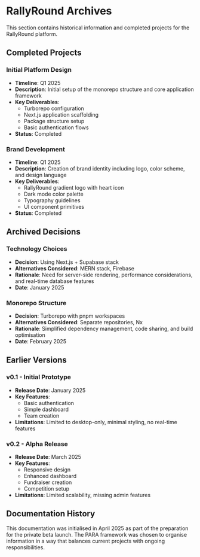 # RallyRound Archives

This section contains historical information and completed projects for the RallyRound platform.

## Completed Projects

### Initial Platform Design
- **Timeline**: Q1 2025
- **Description**: Initial setup of the monorepo structure and core application framework
- **Key Deliverables**: 
  - Turborepo configuration
  - Next.js application scaffolding
  - Package structure setup
  - Basic authentication flows
- **Status**: Completed

### Brand Development
- **Timeline**: Q1 2025
- **Description**: Creation of brand identity including logo, color scheme, and design language
- **Key Deliverables**:
  - RallyRound gradient logo with heart icon
  - Dark mode color palette
  - Typography guidelines
  - UI component primitives
- **Status**: Completed

## Archived Decisions

### Technology Choices
- **Decision**: Using Next.js + Supabase stack
- **Alternatives Considered**: MERN stack, Firebase
- **Rationale**: Need for server-side rendering, performance considerations, and real-time database features
- **Date**: January 2025

### Monorepo Structure
- **Decision**: Turborepo with pnpm workspaces
- **Alternatives Considered**: Separate repositories, Nx
- **Rationale**: Simplified dependency management, code sharing, and build optimisation
- **Date**: February 2025

## Earlier Versions

### v0.1 - Initial Prototype
- **Release Date**: January 2025
- **Key Features**:
  - Basic authentication
  - Simple dashboard
  - Team creation
- **Limitations**: Limited to desktop-only, minimal styling, no real-time features

### v0.2 - Alpha Release
- **Release Date**: March 2025
- **Key Features**:
  - Responsive design
  - Enhanced dashboard
  - Fundraiser creation
  - Competition setup
- **Limitations**: Limited scalability, missing admin features

## Documentation History

This documentation was initialised in April 2025 as part of the preparation for the private beta launch. The PARA framework was chosen to organise information in a way that balances current projects with ongoing responsibilities.
